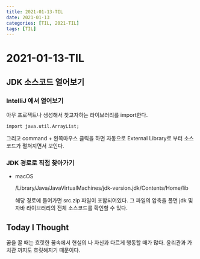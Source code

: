 ```yaml
---
title: 2021-01-13-TIL
date: 2021-01-13
categories: [TIL, 2021-TIL]
tags: [TIL]
---
```


# 2021-01-13-TIL

## JDK 소스코드 열어보기

### IntelliJ 에서 열어보기

아무 프로젝트나 생성해서 찾고자하는 라이브러리를 import한다.

```
import java.util.ArrayList;
```

그리고 command + 왼쪽마우스 클릭을 하면 자동으로 External Library로 부터 소스코드가   펼쳐지면서 보인다.

### JDK 경로로 직접 찾아가기

- macOS

  /Library/Java/JavaVirtualMachines/jdk-version.jdk/Contents/Home/lib

  해당 경로에 들어가면 src.zip 파일이 포함되어있다. 그 파일의 압축을 풀면 jdk 및 자바 라이브러리의 전체 소스코드를 확인할 수 있다.

## Today I Thought

꿈을 꿀 때는 흐릿한 꿈속에서 현실의 나 자신과 다르게 행동할 때가 많다. 윤리관과 가치관 까지도 흐릿해지기 때문이다.
